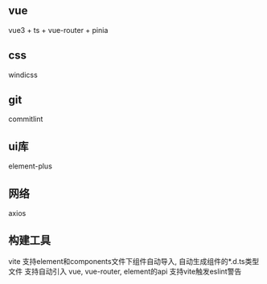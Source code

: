 ## vue
vue3 + ts + vue-router + pinia
## css
windicss
## git
commitlint
## ui库
element-plus
## 网络
axios  
## 构建工具
vite
支持element和components文件下组件自动导入, 自动生成组件的*.d.ts类型文件
支持自动引入 vue, vue-router, element的api
支持vite触发eslint警告

